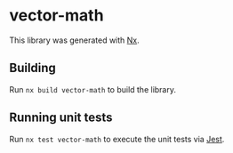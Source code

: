 # vector-math

This library was generated with [Nx](https://nx.dev).

## Building

Run `nx build vector-math` to build the library.

## Running unit tests

Run `nx test vector-math` to execute the unit tests via [Jest](https://jestjs.io).
